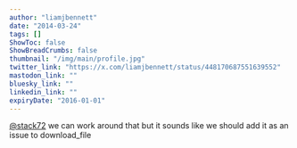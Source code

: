 ```yaml
---
author: "liamjbennett"
date: "2014-03-24"
tags: []
ShowToc: false
ShowBreadCrumbs: false
thumbnail: "/img/main/profile.jpg"
twitter_link: "https://x.com/liamjbennett/status/448170687551639552"
mastodon_link: ""
bluesky_link: ""
linkedin_link: ""
expiryDate: "2016-01-01"
---
```


[@stack72](https://x.com/stack72) we can work around that but it sounds like we should add it as an issue to download_file

